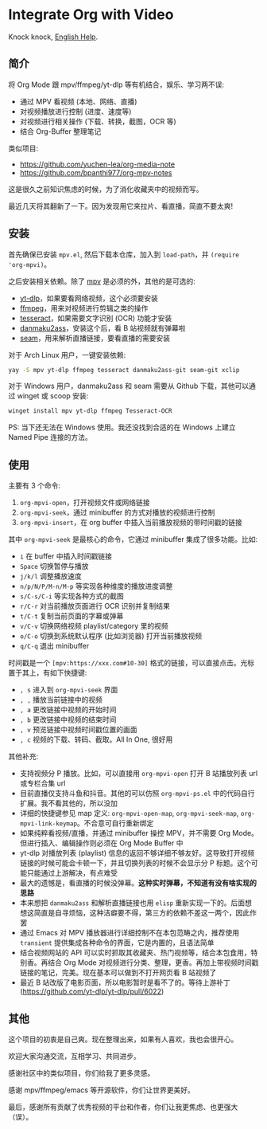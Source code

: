 # Integrate Org with Video

Knock knock, [English Help](README-en.md).

## 简介

将 Org Mode 跟 mpv/ffmpeg/yt-dlp 等有机结合，娱乐、学习两不误:
- 通过 MPV 看视频 (本地、网络、直播)
- 对视频播放进行控制 (进度、速度等)
- 对视频进行相关操作 (下载、转换，截图，OCR 等)
- 结合 Org-Buffer 整理笔记

类似项目:
- https://github.com/yuchen-lea/org-media-note
- https://github.com/bpanthi977/org-mpv-notes

这是很久之前知识焦虑的时候，为了消化收藏夹中的视频而写。

最近几天将其翻新了一下。因为发现用它来拉片、看直播，简直不要太爽!

## 安装

首先确保已安装 `mpv.el`, 然后下载本仓库，加入到 `load-path`，并 `(require 'org-mpvi)`。

之后安装相关依赖。除了 [mpv](https://mpv.io/) 是必须的外，其他的是可选的:
- [yt-dlp](https://github.com/yt-dlp/yt-dlp)，如果要看网络视频，这个必须要安装
- [ffmpeg](https://ffmpeg.org/)，用来对视频进行剪辑之类的操作
- [tesseract](https://github.com/tesseract-ocr/tesseract)，如果需要文字识别 (OCR) 功能才安装
- [danmaku2ass](https://github.com/m13253/danmaku2ass)，安装这个后，看 B 站视频就有弹幕啦
- [seam](https://github.com/Borber/seam)，用来解析直播链接，要看直播的需要安装

对于 Arch Linux 用户，一键安装依赖:
```sh
yay -S mpv yt-dlp ffmpeg tesseract danmaku2ass-git seam-git xclip
```

对于 Windows 用户，danmaku2ass 和 seam 需要从 Github 下载，其他可以通过 winget 或 scoop 安装:
```sh
winget install mpv yt-dlp ffmpeg Tesseract-OCR
```

PS: 当下还无法在 Windows 使用。我还没找到合适的在 Windows 上建立 Named Pipe 连接的方法。

## 使用

主要有 3 个命令:
1. `org-mpvi-open`，打开视频文件或网络链接
2. `org-mpvi-seek`，通过 minibuffer 的方式对播放的视频进行控制
3. `org-mpvi-insert`，在 org buffer 中插入当前播放视频的带时间戳的链接

其中 `org-mpvi-seek` 是最核心的命令，它通过 minibuffer 集成了很多功能。比如:
- `i` 在 buffer 中插入时间戳链接
- `Space` 切换暂停与播放
- `j/k/l` 调整播放速度
- `n/p/N/P/M-n/M-p` 等实现各种维度的播放进度调整
- `s/C-s/C-i` 等实现各种方式的截图
- `r/C-r` 对当前播放页面进行 OCR 识别并复制结果
- `t/C-t` 复制当前页面的字幕或弹幕
- `v/C-v` 切换网络视频 playlist/category 里的视频
- `o/C-o` 切换到系统默认程序 (比如浏览器) 打开当前播放视频
- `q/C-q` 退出 minibuffer

时间戳是一个 `[mpv:https://xxx.com#10-30]` 格式的链接，可以直接点击。光标置于其上，有如下快捷键:
- `, s` 进入到 `org-mpvi-seek` 界面
- `, ,` 播放当前链接中的视频
- `, a` 更改链接中视频的开始时间
- `, b` 更改链接中视频的结束时间
- `, v` 预览链接中视频时间戳位置的画面
- `, c` 视频的下载、转码、截取。All In One, 很好用

其他补充:
- 支持视频分 P 播放。比如，可以直接用 `org-mpvi-open` 打开 B 站播放列表 url 或专栏合集 url
- 目前直播仅支持斗鱼和抖音。其他的可以仿照 `org-mpvi-ps.el` 中的代码自行扩展。我不看其他的，所以没加
- 详细的快捷键参见 map 定义: `org-mpvi-open-map`, `org-mpvi-seek-map`, `org-mpvi-link-keymap`。不合意可自行重新绑定
- 如果纯粹看视频/直播，并通过 minibuffer 操控 MPV，并不需要 Org Mode。但进行插入、编辑操作则必须在 Org Mode Buffer 中
- yt-dlp 对播放列表 (playlist) 信息的返回不够详细不够友好。这导致打开视频链接的时候可能会卡顿一下，并且切换列表的时候不会显示分 P 标题。这个可能只能通过上游解决，有点难受
- 最大的遗憾是，看直播的时候没弹幕。**这种实时弹幕，不知道有没有啥实现的思路**
- 本来想把 `danmaku2ass` 和解析直播链接也用 `elisp` 重新实现一下的。后面想想这简直是自寻烦恼，这种洁癖要不得，第三方的依赖不差这一两个，因此作罢
- 通过 Emacs 对 MPV 播放器进行详细控制不在本包范畴之内，推荐使用 `transient` 提供集成各种命令的界面，它是内置的，且语法简单
- 结合视频网站的 API 可以实时抓取其收藏夹、热门视频等，结合本包食用，特别香。再结合 Org Mode 对视频进行分类、整理，更香。再加上带视频时间戳链接的笔记，完美。现在基本可以做到不打开网页看 B 站视频了
- 最近 B 站改版了电影页面，所以电影暂时是看不了的。等待上游补丁 (https://github.com/yt-dlp/yt-dlp/pull/6022)

## 其他

这个项目的初衷是自己爽。现在整理出来，如果有人喜欢，我也会很开心。

欢迎大家沟通交流，互相学习、共同进步。

感谢社区中的类似项目，你们给我了更多灵感。

感谢 mpv/ffmpeg/emacs 等开源软件，你们让世界更美好。

最后，感谢所有贡献了优秀视频的平台和作者，你们让我更焦虑、也更强大（误）。
